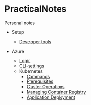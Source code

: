 # PracticalNotes
Personal notes

- Setup
  - [Developer tools](Setup/DevTools.md)

- Azure
  - [Login](Azure/Login.md)
  - [CLI-settings](Azure/CliSettings.md)
  - Kubernetes
    - [Commands](Azure/K8sCommands.md)
    - [Prerequisites](Azure/K8sPrerequisites.md)
    - [Cluster Operations](Azure/K8sClusterOperations.md)
    - [Managing Container Registry](Azure/K8sContainerRegistry.md)
    - [Application Deployment](Azure/K8sDeployApplication)
